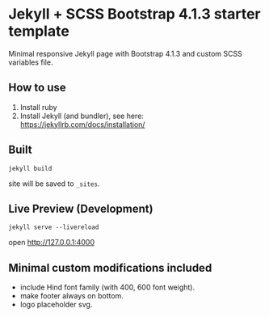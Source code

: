 Jekyll + SCSS Bootstrap 4.1.3 starter template
==============================================

Minimal responsive Jekyll page with Bootstrap 4.1.3 and custom SCSS variables file.

## How to use

1. Install ruby
2. Install Jekyll (and bundler), see here: https://jekyllrb.com/docs/installation/

## Built

```
jekyll build
```

site will be saved to `_sites`.

## Live Preview (Development)

```
jekyll serve --livereload
```

open
http://127.0.0.1:4000


## Minimal custom modifications included

* include Hind font family (with 400, 600 font weight).
* make footer always on bottom.
* logo placeholder svg.

